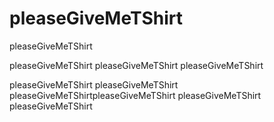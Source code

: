 # pleaseGiveMeTShirt
pleaseGiveMeTShirt

pleaseGiveMeTShirt
pleaseGiveMeTShirt
pleaseGiveMeTShirt


pleaseGiveMeTShirt
pleaseGiveMeTShirt
pleaseGiveMeTShirtpleaseGiveMeTShirt
pleaseGiveMeTShirt
pleaseGiveMeTShirt
